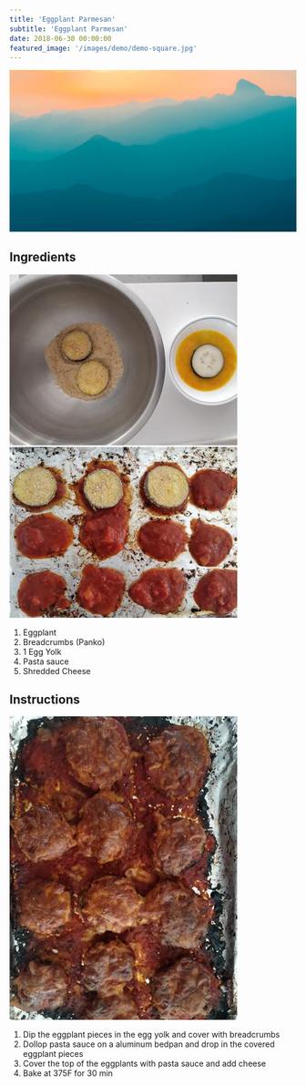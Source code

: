```yaml
---
title: 'Eggplant Parmesan'
subtitle: 'Eggplant Parmesan'
date: 2018-06-30 00:00:00
featured_image: '/images/demo/demo-square.jpg'
---
```


![](/images/demo/demo-landscape.jpg)

## Ingredients

![ingredients](/images/recipes/vegetarian/vegetarian-eggplant-parmesan-01.jpg)
![bakingsheet](/images/recipes/vegetarian/vegetarian-eggplant-parmesan-02.jpg)

1. Eggplant
1. Breadcrumbs (Panko)
1. 1 Egg Yolk
1. Pasta sauce
1. Shredded Cheese

## Instructions

![eggparm](/images/recipes/vegetarian/vegetarian-eggplant-parmesan-03.jpg)

1. Dip the eggplant pieces in the egg yolk and cover with breadcrumbs
1. Dollop pasta sauce on a aluminum bedpan and drop in the covered eggplant pieces
1. Cover the top of the eggplants with pasta sauce and add cheese
1. Bake at 375F for 30 min